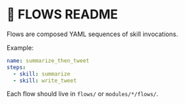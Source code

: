 # 🔁 FLOWS README

Flows are composed YAML sequences of skill invocations.

Example:

```yaml
name: summarize_then_tweet
steps:
  - skill: summarize
  - skill: write_tweet
```

Each flow should live in `flows/` or `modules/*/flows/`.

